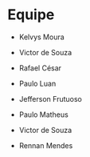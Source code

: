 # Equipe

- Kelvys Moura
- Victor de Souza
- Rafael César
- Paulo Luan
- Jefferson Frutuoso
- Paulo Matheus 

- Victor de Souza

- Rennan Mendes
